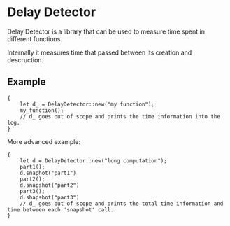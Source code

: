 # Delay Detector

Delay Detector is a library that can be used to measure time spent in different functions.

Internally it measures time that passed between its creation and descruction.

## Example
```
{
    let d_ = DelayDetector::new("my function");
    my_function();
    // d_ goes out of scope and prints the time information into the log.
}

```

More advanced example:

```
{
    let d = DelayDetector::new("long computation");
    part1();
    d.snaphot("part1")
    part2();
    d.snapshot("part2")
    part3();
    d.shapshot("part3")
    // d_ goes out of scope and prints the total time information and time between each 'snapshot' call.
}
```
